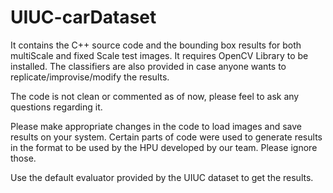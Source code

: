 # UIUC-carDataset
It contains the C++ source code and the bounding box results for both multiScale and fixed Scale test images. It requires OpenCV Library to be installed. The classifiers are also provided in case anyone wants to replicate/improvise/modify the results.

The code is not clean or commented as of now, please feel to ask any questions regarding it.

Please make appropriate changes in the code to load images and save results on your system.
Certain parts of code were used to generate results in the format to be used by the HPU developed by our team. Please ignore those.

Use the default evaluator provided by the UIUC dataset to get the results.

